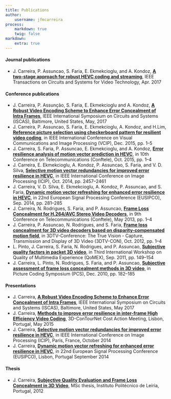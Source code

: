 ```yaml
---
title: Publications
author:
    username: jfmcarreira
process:
    markdown: true
    twig: false
markdown:
    extra: true
---
```

#### Journal publications
- J. Carreira, P. Assuncao, S. Faria, E. Ekmekcioglu, and A. Kondoz, [**A two-stage approach for robust HEVC coding and streaming**](http://ieeexplore.ieee.org/document/7893719/), IEEE Transactions on Circuits and Systems for Video Technology, Apr. 2017

#### Conference publications
- J. Carreira, P. Assunção, S. Faria, E. Ekmekcioglu and A. Kondoz, [**A Robust Video Encoding Scheme to Enhance Error Concealment of Intra Frames**](http://ieeexplore.ieee.org/document/8050576/), IEEE International Symposium on Circuits and Systems (ISCAS), Baltimore, United States, May, 2017
- J. Carreira, P. Assuncao, S. Faria, E. Ekmekcioglu, A. Kondoz, and H.Lim, [**Reference picture selection using checkerboard pattern for resilient video coding**](http://ieeexplore.ieee.org/document/7457852/), in IEEE International Conference on Visual Communications and Image Processing (VCIP), Dec. 2015, pp. 1–5
- J. Carreira, S. Faria, P. Assuncao, E. Ekmekcioglu, and A. Kondoz, [**Error resilience analysis of motion vector prediction in HEVC**](paper_conftele_2015_carreira.pdf), in 10th Conference on Telecommunications (Conftele), Oct. 2015, pp. 1–4
- J. Carreira, E. Ekmekcioglu, A. Kondoz, P. Assuncao, S. Faria, and V. D. Silva, [**Selective motion vector redundancies for improved error resilience in HEVC**](http://ieeexplore.ieee.org/document/7025497/), in IEEE International Conference on Image Processing (ICIP), Oct. 2014, pp. 2457–2461
- J. Carreira, V. D. Silva, E. Ekmekcioglu, A. Kondoz, P. Assuncao, and S. Faria, [**Dynamic motion vector refreshing for enhanced error resilience in HEVC**](http://ieeexplore.ieee.org/document/6952055/), in 22nd European Signal Processing Conference (EUSIPCO), Sep. 2014, pp. 281–285
- J. Carreira, N. Rodrigues, S. Faria, and P. Assuncao, [**Frame Loss Concealment for H.264/AVC Stereo Video Decoders**](paper_conftele_2013_carreira.pdf), in 9th Conference on Telecommunications (Conftele), May 2013, pp. 1–4
- J. Carreira, P. Assuncao, N. Rodrigues, and S. Faria, [**Frame loss concealment for 3D video decoders based on disparity-compensated motion field**](http://ieeexplore.ieee.org/document/6365468/), in 3DTV-Conference: The True Vision - Capture, Transmission and Display of 3D Video (3DTV-CON), Oct. 2012, pp. 1–4
- L. Pinto, J. Carreira, S. Faria, N. Rodrigues, and P. Assuncao, [**Subjective quality factors in packet 3D video**](http://ieeexplore.ieee.org/document/6065694/), in Third International Workshop on Quality of Multimedia Experience (QoMEX), Sep. 2011, pp. 149–154
- J. Carreira, L. Pinto, N. Rodrigues, S. Faria, and P. Assuncao, [**Subjective assessment of frame loss concealment methods in 3D video**](http://ieeexplore.ieee.org/document/5702455/), in Picture Coding Symposium (PCS), Dec. 2010, pp. 182–185

#### Presentations
- J. Carreira, [**A Robust Video Encoding Scheme to Enhance Error Concealment of Intra Frames**](presentation_video_iscas_2017_carreira.mp4), IEEE International Symposium on Circuits and Systems (ISCAS), Baltimore, United States, May 2017
- J. Carreira, [**Methods to improve error resilience in inter-frame High Efficiency Video Coding**](CostAction3DContounetMay2015Carreira.pdf), 3D-ConTourNet Cost Action Meeting, Lisbon, Portugal, May 2015
- J. Carreira, [**Selective motion vector redundancies for improved error resilience in HEVC**](poster_icip_2014.pdf), in IEEE International Conference on Image Processing (ICIP), Paris, France, October 2014
- J. Carreira, [**Dynamic motion vector refreshing for enhanced error resilience in HEVC**](presentation_eusipco_2014.pdf), in 22nd European Signal Processing Conference (EUSIPCO), Lisbon, Portugal September 2014

#### Thesis
- J. Carreira, [**Subjective Quality Evaluation and Frame Loss Concealment in 3D Video**](/user/media/master_thesis_jcarreira.pdf), MSc thesis, Instituto Politécnico de Leiria, Portugal, 2012


